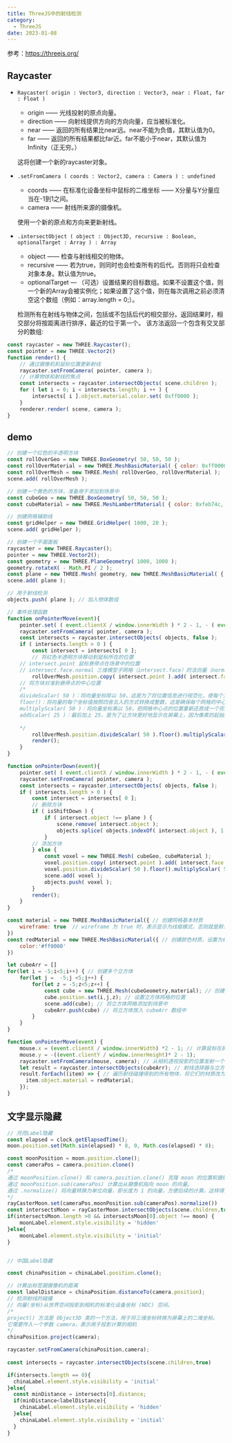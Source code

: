 ```yaml
---
title: ThreeJS中的射线检测
category:
  - ThreeJS
date: 2023-01-08
---
```

参考：https://threejs.org/

## Raycaster

- `Raycaster( origin : Vector3, direction : Vector3, near : Float, far : Float )`
  - origin —— 光线投射的原点向量。
  - direction —— 向射线提供方向的方向向量，应当被标准化。
  - near —— 返回的所有结果比near远。near不能为负值，其默认值为0。
  - far —— 返回的所有结果都比far近。far不能小于near，其默认值为Infinity（正无穷。）

  这将创建一个新的raycaster对象。

- `.setFromCamera ( coords : Vector2, camera : Camera ) : undefined`
  - coords —— 在标准化设备坐标中鼠标的二维坐标 —— X分量与Y分量应当在-1到1之间。
  - camera —— 射线所来源的摄像机。
  
  使用一个新的原点和方向来更新射线。

- `.intersectObject ( object : Object3D, recursive : Boolean, optionalTarget : Array ) : Array`
  - object —— 检查与射线相交的物体。
  - recursive —— 若为true，则同时也会检查所有的后代。否则将只会检查对象本身。默认值为true。
  - optionalTarget — （可选）设置结果的目标数组。如果不设置这个值，则一个新的Array会被实例化；如果设置了这个值，则在每次调用之前必须清空这个数组（例如：array.length = 0;）。

  检测所有在射线与物体之间，包括或不包括后代的相交部分。返回结果时，相交部分将按距离进行排序，最近的位于第一个。
  该方法返回一个包含有交叉部分的数组:


```js
const raycaster = new THREE.Raycaster();
const pointer = new THREE.Vector2()
function render() {
	// 通过摄像机和鼠标位置更新射线
	raycaster.setFromCamera( pointer, camera );
	// 计算物体和射线的焦点
	const intersects = raycaster.intersectObjects( scene.children );
	for ( let i = 0; i < intersects.length; i ++ ) {
		intersects[ i ].object.material.color.set( 0xff0000 );
	}
	renderer.render( scene, camera );
}

```

## demo

```js
// 创建一个红色的半透明方块
const rollOverGeo = new THREE.BoxGeometry( 50, 50, 50 );
const rollOverMaterial = new THREE.MeshBasicMaterial( { color: 0xff0000, opacity: 0.5, transparent: true } );
const rollOverMesh = new THREE.Mesh( rollOverGeo, rollOverMaterial );
scene.add( rollOverMesh );

// 创建一个黄色的方块，准备用于添加到场景中
const cubeGeo = new THREE.BoxGeometry( 50, 50, 50 );
const cubeMaterial = new THREE.MeshLambertMaterial( { color: 0xfeb74c, map: new THREE.TextureLoader().load( '/assets/textures/square-outline-textured.png' ) } );

// 创建网格辅助线
const gridHelper = new THREE.GridHelper( 1000, 20 );
scene.add( gridHelper );

// 创建一个平面面板
raycaster = new THREE.Raycaster();
pointer = new THREE.Vector2();
const geometry = new THREE.PlaneGeometry( 1000, 1000 );
geometry.rotateX( - Math.PI / 2 );
const plane = new THREE.Mesh( geometry, new THREE.MeshBasicMaterial( { visible: false } ) );
scene.add( plane );

// 用于射线检测
objects.push( plane ); // 加入物体数组

// 事件处理函数
function onPointerMove(event){
	pointer.set( ( event.clientX / window.innerWidth ) * 2 - 1, - ( event.clientY / window.innerHeight ) * 2 + 1 );
	raycaster.setFromCamera( pointer, camera );
	const intersects = raycaster.intersectObjects( objects, false );
	if ( intersects.length > 0 ) {
		const intersect = intersects[ 0 ];
		// 将红色半透明方块移动到鼠标所在的位置
    // intersect.point 鼠标悬停点在场景中的位置
    // intersect.face.normal 三维模型子网格（intersect.face）的法向量（normal）
		rollOverMesh.position.copy( intersect.point ).add( intersect.face.normal );
    // 将方块对准到悬停点的中心位置
    /*
    divideScalar( 50 )：将向量坐标除以 50，这是为了将位置信息进行规范化，使每个方块的位置都对应网格的中心点，避免出现半个方块的情况。
    floor()：将向量的每个坐标值按照四舍五入的方式转换成整数，这是确保每个网格的中心点都是整数。
    multiplyScalar( 50 )：将向量坐标乘以 50，把网格中心点的位置重新还原成一个完整的坐标系。这一步的作用是反向处理前面的操作，确保位置信息没有改变。
    addScalar( 25 )：最后加上 25，是为了让方块更好地显示在屏幕上，因为像素的起始点是在网格左上角，而不是中心点。
    
    */ 
		rollOverMesh.position.divideScalar( 50 ).floor().multiplyScalar( 50 ).addScalar( 25 );
		render();
	}      
}

function onPointerDown(event){
	pointer.set( ( event.clientX / window.innerWidth ) * 2 - 1, - ( event.clientY / window.innerHeight ) * 2 + 1 );
	raycaster.setFromCamera( pointer, camera );
	const intersects = raycaster.intersectObjects( objects, false );
	if ( intersects.length > 0 ) {
		const intersect = intersects[ 0 ];
		// 删除方块
		if ( isShiftDown ) {
			if ( intersect.object !== plane ) {
				scene.remove( intersect.object );
				objects.splice( objects.indexOf( intersect.object ), 1 );
			}
		// 添加方块
		} else {
			const voxel = new THREE.Mesh( cubeGeo, cubeMaterial );
			voxel.position.copy( intersect.point ).add( intersect.face.normal );
			voxel.position.divideScalar( 50 ).floor().multiplyScalar( 50 ).addScalar( 25 );
			scene.add( voxel );
			objects.push( voxel );
		}
		render();
	}
}

```


<div ref="voxelRef"></div>

```js
const material = new THREE.MeshBasicMaterial({ // 创建网格基本材质
    wireframe: true  // wireframe 为 true 时，表示显示为线框模式，否则就是默认表示实心的
})
const redMaterial = new THREE.MeshBasicMaterial({ // 创建颜色材质，设置为红色 
    color:'#ff0000'
})

let cubeArr = []
for(let i = -5;i<5;i++) { // 创建多个立方体
    for(let j =  -5;j <5;j++) {
        for(let z = -5;z<5;z++) {
            const cube = new THREE.Mesh(cubeGeometry,material); // 创建立方体网格
            cube.position.set(i,j,z); // 设置立方体网格的位置
            scene.add(cube); // 将立方体网格添加到场景中
            cubeArr.push(cube) // 将立方体放入 cubeArr 数组中
        }
    }
}

function onPointerMove(event) {
    mouse.x = (event.clientX / window.innerWidth) *2 - 1; // 计算鼠标在屏幕上的位置，转换为 Three.js 坐标系的位置
    mouse.y = -((event.clientY / window.innerHeight)* 2 - 1);
    raycaster.setFromCamera(mouse, camera); // 从相机透视投影的位置发射一个射线，并求出射线经过的物体
    let result = raycaster.intersectObjects(cubeArr); // 射线选择器与立方体数组作为参数，返回一个对象数组 result，其中包含射线经过的物体
    result.forEach((item) => { // 遍历射线碰撞得到的所有物体，将它们的材质改为红色
      item.object.material = redMaterial;
    });
}

```

<div ref="ray"></div>


## 文字显示隐藏

```js
// 月亮Label隐藏
const elapsed = clock.getElapsedTime();
moon.position.set(Math.sin(elapsed) * 8, 0, Math.cos(elapsed) * 8);

const moonPosition = moon.position.clone();
const cameraPos = camera.position.clone()
/*
通过 moonPosition.clone() 和 camera.position.clone() 克隆 moon 的位置和摄像机的位置，避免直接修改 moonPosition 和 cameraPos 对象的值。
通过 moonPosition.sub(cameraPos) 计算出从摄像机指向 moon 的向量。
通过 .normalize() 将向量转换为单位向量，即长度为 1 的向量，方便后续的计算。这样得到的向量就是一个方向，指向摄像机位置和 moon 位置之间的向量。
*/
rayCasterMoon.set(cameraPos,moonPosition.sub(cameraPos).normalize())
const intersectsMoon = rayCasterMoon.intersectObjects(scene.children,true)
if(intersectsMoon.length >0 && intersectsMoon[0].object !== moon) {
    moonLabel.element.style.visibility = 'hidden'
}else{
    moonLabel.element.style.visibility = 'initial'
}


// 中国Label隐藏

const chinaPosition = chinaLabel.position.clone();

// 计算出标签跟摄像机的距离
const labelDistance = chinaPosition.distanceTo(camera.position);
// 检测射线的碰撞
// 向量(坐标)从世界空间投影到相机的标准化设备坐标 (NDC) 空间。
/*
project() 方法是 Object3D 类的一个方法，用于将三维坐标转换为屏幕上的二维坐标。
它需要传入一个参数 camera，表示用于投影计算的相机
*/
chinaPosition.project(camera);

raycaster.setFromCamera(chinaPosition,camera);
       
const intersects = raycaster.intersectObjects(scene.children,true)

if(intersects.length == 0){
  chinaLabel.element.style.visibility = 'initial'
}else{
  const minDistance = intersects[0].distance;
  if(minDistance<labelDistance){
    chinaLabel.element.style.visibility = 'hidden'
  }else{
    chinaLabel.element.style.visibility = 'initial'
  }
}


```

<div class="curve" ref="curve">

</div>


<script setup>
import {ref,onMounted} from 'vue'
import * as THREE from 'three'
import { OrbitControls } from "three/examples/jsm/controls/OrbitControls";
import {
  CSS2DRenderer,
  CSS2DObject,
} from "three/examples/jsm/renderers/CSS2DRenderer.js";
const ray = ref()

const init = () => {
    const scene = new THREE.Scene();

    const camera = new THREE.PerspectiveCamera(75, 2, 0.1, 100);

    camera.position.set(0,0,20);
    scene.add(camera);

    const cubeGeometry = new THREE.BoxBufferGeometry(1,1,1);
    const material = new THREE.MeshBasicMaterial({
        // 网格
        wireframe: true
    })
    const redMaterial = new THREE.MeshBasicMaterial({
        color:'#ff0000'
    })

    let cubeArr = []
    for(let i = -5;i<5;i++) {
        for(let j =  -5;j <5;j++) {
            for(let z = -5;z<5;z++) {
                const cube = new THREE.Mesh(cubeGeometry,material);
                cube.position.set(i,j,z);
                scene.add(cube);
                cubeArr.push(cube)
            }
        }
    }

    const renderer = new THREE.WebGLRenderer();
    // value.offsetWidth
    console.log(ray.value.offsetWidth,'width')
    renderer.setSize(ray.value.offsetWidth,ray.value.offsetWidth/2)
    renderer.shadowMap.enabled = true;
    renderer.physicallyCorrectLights = true;

    ray.value.appendChild(renderer.domElement);

    const controls = new OrbitControls(camera,renderer.domElement);
    controls.enableDamping = true;

    const raycaster = new THREE.Raycaster();

    const mouse = new THREE.Vector2();

    const axesHelper = new THREE.AxesHelper(5);
    // scene.add(axesHelper);

    if(!__VUEPRESS_SSR__) {

        ray.value.addEventListener('pointermove',(event) => {
            // console.log(event.clientX,event.clientY,'event')
            mouse.x = (event.clientX / window.innerWidth) *2 - 1;
mouse.y = -((event.clientY / window.innerHeight)* 2 - 1);
            raycaster.setFromCamera(mouse, camera);
            let result = raycaster.intersectObjects(cubeArr);
            //   console.log(result);
            //   result[0].object.material = redMaterial;
            result.forEach((item) => {
              item.object.material = redMaterial;
            });

        })
    }

    function render(){
        controls.update()
        renderer.render(scene,camera);
        requestAnimationFrame(render);
    }
    render();

}


const voxelRef = ref()
const initVoxel = () => {
    let pointer, raycaster, isShiftDown = false;
    const objects = []
    const scene = new THREE.Scene();
    scene.background = new THREE.Color(0xf0f0f0)
    const camera = new THREE.PerspectiveCamera(45, 2, 0.1, 10000);
    camera.position.set(500,800,1300);
    camera.lookAt(0,0,0)


    const rollOverGeo = new THREE.BoxGeometry( 50, 50, 50 );
		const rollOverMaterial = new THREE.MeshBasicMaterial( { color: 0xff0000, opacity: 0.5, transparent: true } );
		const rollOverMesh = new THREE.Mesh( rollOverGeo, rollOverMaterial );
		scene.add( rollOverMesh );

    const cubeGeo = new THREE.BoxGeometry( 50, 50, 50 );
		const cubeMaterial = new THREE.MeshLambertMaterial( { color: 0xfeb74c, map: new THREE.TextureLoader().load( '/assets/textures/square-outline-textured.png' ) } );

    const gridHelper = new THREE.GridHelper( 1000, 20 );
		scene.add( gridHelper );

    raycaster = new THREE.Raycaster();
		pointer = new THREE.Vector2();

    const geometry = new THREE.PlaneGeometry( 1000, 1000 );
		geometry.rotateX( - Math.PI / 2 );

    const plane = new THREE.Mesh( geometry, new THREE.MeshBasicMaterial( { visible: false } ) );
		scene.add( plane );

    objects.push( plane );

    const ambientLight = new THREE.AmbientLight( 0x606060 );
		scene.add( ambientLight );

    const directionalLight = new THREE.DirectionalLight( 0xffffff );
		directionalLight.position.set( 1, 0.75, 0.5 ).normalize();
		scene.add( directionalLight );

    const renderer = new THREE.WebGLRenderer( { antialias: true } );
    renderer.setSize(voxelRef.value.offsetWidth,voxelRef.value.offsetWidth/2)

    voxelRef.value.appendChild(renderer.domElement)

    voxelRef.value.addEventListener('pointermove',onPointerMove);
    voxelRef.value.addEventListener('pointerdown',onPointerDown);
    voxelRef.value.addEventListener('keydown',onDocumentKeyDown);
    voxelRef.value.addEventListener('keyup',onDocumentKeyUp);

    function onPointerMove(event){
				pointer.set( ( event.clientX / window.innerWidth ) * 2 - 1, - ( event.clientY / window.innerHeight ) * 2 + 1 );

				raycaster.setFromCamera( pointer, camera );

				const intersects = raycaster.intersectObjects( objects, false );

				if ( intersects.length > 0 ) {

					const intersect = intersects[ 0 ];

					rollOverMesh.position.copy( intersect.point ).add( intersect.face.normal );
					rollOverMesh.position.divideScalar( 50 ).floor().multiplyScalar( 50 ).addScalar( 25 );

					render();

				}      
    }
    function onPointerDown(event){
				pointer.set( ( event.clientX / window.innerWidth ) * 2 - 1, - ( event.clientY / window.innerHeight ) * 2 + 1 );

				raycaster.setFromCamera( pointer, camera );

				const intersects = raycaster.intersectObjects( objects, false );

				if ( intersects.length > 0 ) {
					const intersect = intersects[ 0 ];
					// delete cube
					if ( isShiftDown ) {
						if ( intersect.object !== plane ) {
							scene.remove( intersect.object );
							objects.splice( objects.indexOf( intersect.object ), 1 );
						}
						// create cube
					} else {
						const voxel = new THREE.Mesh( cubeGeo, cubeMaterial );
						voxel.position.copy( intersect.point ).add( intersect.face.normal );
						voxel.position.divideScalar( 50 ).floor().multiplyScalar( 50 ).addScalar( 25 );
						scene.add( voxel );
						objects.push( voxel );
					}
					render();
				}
    }
    function onDocumentKeyDown(event){
        switch ( event.keyCode ) {
					case 16: isShiftDown = true; break;
				}
    }
    function onDocumentKeyUp(event){
				switch ( event.keyCode ) {
					case 16: isShiftDown = false; break;
				}
    }

    function render(){
        renderer.render(scene,camera);
    }
    render();
}

const curve = ref();
function initCurve() {
    // 半径
    const EARTH_RADIUS = 5;
    const MOON_RADIUS = 0.5;
    const clock = new THREE.Clock();
    const textureLoader = new THREE.TextureLoader();
    const raycaster = new THREE.Raycaster();
    const rayCasterMoon = new THREE.Raycaster();

    const camera = new THREE.PerspectiveCamera(75,2,0.1,200);
    camera.position.set(0, 5, -10);

    const scene = new THREE.Scene();

    const dirLight = new THREE.DirectionalLight(0xffffff);
    dirLight.position.set(0, 0, 10);

    scene.add(dirLight);

    const light = new THREE.AmbientLight(0xffffff, .8); // soft white light
    scene.add(light);

    const earthGeometry = new THREE.SphereGeometry(EARTH_RADIUS, 16, 16);

    const earthMaterial = new THREE.MeshPhongMaterial({
      specular: 0x333333,
      shininess: 5,
      map: textureLoader.load("/assets/textures/planets/earth_atmos_2048.jpg"),
      specularMap: textureLoader.load("/assets/textures/planets/earth_specular_2048.jpg"),
      normalMap: textureLoader.load("/assets/textures/planets/earth_normal_2048.jpg"),
      normalScale: new THREE.Vector2(0.85, 0.85),
    });
    const earth = new THREE.Mesh(earthGeometry, earthMaterial);
    //  earth.rotation.y = +Math.PI;
    scene.add(earth);


    const moonGeometry = new THREE.SphereGeometry(MOON_RADIUS, 16, 16);
    const moonMaterial = new THREE.MeshPhongMaterial({
      shininess: 5,
      map: textureLoader.load("/assets/textures/planets/moon_1024.jpg"),
    });
    const moon = new THREE.Mesh(moonGeometry, moonMaterial);
    scene.add(moon);


    // const axesHelper = new THREE.AxesHelper( 15 );
    // axesHelper.position.set(0,0,0)
    // scene.add( axesHelper );
    // 添加提示标签
    const earthDiv = document.createElement('div');
    earthDiv.className = "label";
    earthDiv.innerHTML = "地球";
    const earthLabel = new CSS2DObject(earthDiv);
    earthLabel.position.set(0,6,0);
    earth.add(earthLabel);
  


      // 中国
    const chinaDiv = document.createElement('div');
    chinaDiv.className = "label1";
    chinaDiv.innerHTML = "中国";
    const chinaLabel = new CSS2DObject(chinaDiv);
    chinaLabel.position.set(-1.5,2.5,-5);
    earth.add(chinaLabel);
  
    const moonDiv = document.createElement('div');
    moonDiv.className = "label";
    moonDiv.innerHTML = "月球";
    const moonLabel = new CSS2DObject(moonDiv);
    moonLabel.position.set(0,1,0);
    moon.add(moonLabel);

      // 实例化css2d的渲染器
    const labelRenderer = new CSS2DRenderer();
    labelRenderer.setSize(curve.value.offsetWidth,curve.value.offsetWidth / 2);
    // document.body.appendChild(labelRenderer.domElement)
    curve.value.appendChild(labelRenderer.domElement);
    labelRenderer.domElement.style.position = 'absolute';
    labelRenderer.domElement.style.height = '100%';
    labelRenderer.domElement.style.width = '100%';
    // console.log(labelRenderer.domElement.style,'style')

    // labelRenderer.domElement.style.left = '0px';
    // labelRenderer.domElement.style.zIndex = '10';

    const renderer = new THREE.WebGLRenderer();
    renderer.setSize(curve.value.offsetWidth,curve.value.offsetWidth / 2)
    curve.value.appendChild(renderer.domElement)
    if(!__VUEPRESS_SSR__){
        renderer.setPixelRatio(window.devicePixelRatio)
        window.addEventListener("resize",onWindowResize);
    }
    renderer.render(scene, camera);

    const controls = new OrbitControls(camera, labelRenderer.domElement);
    controls.minDistance = 5;
    controls.maxDistance = 100;
    function onWindowResize(){
      camera.aspect =  2;
      camera.updateProjectionMatrix();
          if(!__VUEPRESS_SSR__) {
            labelRenderer.setSize(curve.value.offsetWidth,curve.value.offsetWidth / 2);
            renderer.setSize(curve.value.offsetWidth,curve.value.offsetWidth / 2)
              // renderer.setSize(window.innerWidth,window.innerHeight)
              // labelRenderer.setSize(window.innerWidth,window.innerHeight);
          }
    }

    function animate(){
     
        const elapsed = clock.getElapsedTime();
        moon.position.set(Math.sin(elapsed) * 8, 0, Math.cos(elapsed) * 8);
    
        const chinaPosition = chinaLabel.position.clone();
        const moonPosition = moon.position.clone();
        const cameraPos = camera.position.clone()
        // 计算出标签跟摄像机的距离
        const labelDistance = chinaPosition.distanceTo(camera.position);
        const monLabelDistance = moonPosition.distanceTo(camera.position)
        // 检测射线的碰撞
        // chinaLabel.position
        // 向量(坐标)从世界空间投影到相机的标准化设备坐标 (NDC) 空间。
        chinaPosition.project(camera);

        raycaster.setFromCamera(chinaPosition,camera);

        // rayCasterMoon.setFromCamera(moon.position,camera)
        rayCasterMoon.set(cameraPos,moonPosition.sub(cameraPos).normalize())
        
        const intersects = raycaster.intersectObjects(scene.children,true)
        const intersectsMoon = rayCasterMoon.intersectObjects(scene.children,true)
          // console.log(chinaLabel.element.style,'aaa')
        // 如果没有碰撞到任何物体，那么让标签显示
        if(intersectsMoon.length >0 && intersectsMoon[0].object !== moon) {
            moonLabel.element.style.visibility = 'hidden'
            // intersects[ 0 ].object.material.color.set( 0x00000000 );


        }else{
            // intersects[ 0 ].object.material.color.set( 0xff0000 );
            moonLabel.element.style.visibility = 'initial'
        }

        if(intersects.length == 0){
          chinaLabel.element.style.visibility = 'initial'
          // chinaLabel.element.classList.add('visible');

        }else{
          // if(labelDistance)
          const minDistance = intersects[0].distance;
          if(minDistance<labelDistance){
          chinaLabel.element.style.visibility = 'hidden'
          }else{
          chinaLabel.element.style.visibility = 'initial'
          }
        }
           labelRenderer.render(scene,camera);
            renderer.render(scene,camera);
        requestAnimationFrame(animate);
    }
    animate()

}


onMounted(() => {
init();
initVoxel()
initCurve()
})

</script>
<style scoped>

  .curve {
    position:relative;
  }
  .label {
  font-size: 24px;
  color: white;
  text-shadow: 1px 1px black;
  pointer-events: none;
}
</style>


